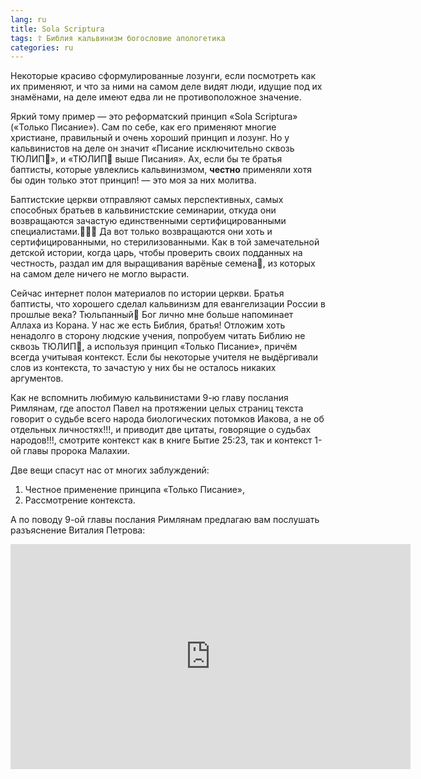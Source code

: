 ```yaml
---
lang: ru
title: Sola Scriptura
tags: ☦ Библия кальвинизм богословие апологетика
categories: ru
---
```


Некоторые красиво сформулированные лозунги, если посмотреть как их применяют, и что за ними на самом деле видят люди, идущие под их знамёнами, на деле имеют едва ли не противоположное значение.

Яркий тому пример — это реформатский принцип «Sola Scriptura» («Только Писание»). Сам по себе, как его применяют многие христиане, правильный и очень хороший принцип и лозунг. Но у кальвинистов на деле он значит «Писание исключительно сквозь ТЮЛИП🌷», и «ТЮЛИП🌷 выше Писания». Ах, если бы те братья баптисты, которые увлеклись кальвинизмом, **честно** применяли хотя бы один только этот принцип! — это моя за них молитва.

Баптистские церкви отправляют самых перспективных, самых способных братьев в кальвинистские семинарии, откуда они возвращаются зачастую единственными сертифицированными специалистами.🤦🏼‍♂ Да вот только возвращаются они хоть и сертифицированными, но стерилизованными. Как в той замечательной детской истории, когда царь, чтобы проверить своих подданных на честность, раздал им для выращивания варёные семена🥜, из которых на самом деле ничего не могло вырасти.

Сейчас интернет полон материалов по истории церкви. Братья баптисты, что хорошего сделал кальвинизм для евангелизации России в прошлые века? Тюльпанный🌷 Бог лично мне больше напоминает Аллаха из Корана. У нас же есть Библия, братья! Отложим хоть ненадолго в сторону людские учения, попробуем читать Библию не сквозь ТЮЛИП🌷, а используя принцип «Только Писание», причём всегда учитывая контекст. Если бы некоторые учителя не выдёргивали слов из контекста, то зачастую у них бы не осталось никаких аргументов.

Как не вспомнить любимую кальвинистами 9-ю главу послания Римлянам, где апостол Павел на протяжении целых страниц текста говорит о судьбе всего народа биологических потомков Иакова, а не об отдельных личностях!!!, и приводит две цитаты, говорящие о судьбах народов!!!, смотрите контекст как в книге Бытие 25:23, так и контекст 1-ой главы пророка Малахии.

Две вещи спасут нас от многих заблуждений:

1. Честное применение принципа «Только Писание»,
2. Рассмотрение контекста.

А по поводу 9-ой главы послания Римлянам предлагаю вам послушать разъяснение Виталия Петрова:

<iframe id="webcam" type="text/html" width="640" height="360" src="https://www.youtube.com/embed/3w78OcUKqKM?origin=https://rigovanov.ru" frameborder="0"/>
